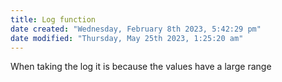 ```yaml
---
title: Log function
date created: "Wednesday, February 8th 2023, 5:42:29 pm"
date modified: "Thursday, May 25th 2023, 1:25:20 am"
---
```


When taking the log it is because the values have a large range
